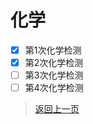# 化学
- [x] 第1次化学检测
- [x] 第2次化学检测
- [ ] 第3次化学检测
- [ ] 第4次化学检测
 >[返回上一页](https://zhs141.github.io/homework/2024/index.html)